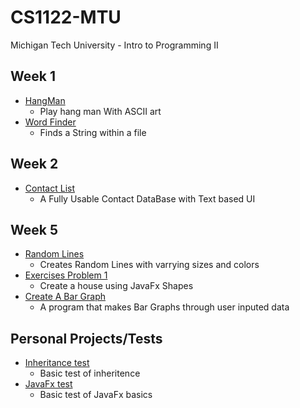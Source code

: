 # CS1122-MTU
Michigan Tech University - Intro to Programming II

## Week 1 
* [HangMan](https://github.com/JakeEMuller/CS1122-MTU/blob/master/Week%201/Hangman/src/HangMan.java)
  - Play hang man With ASCII art
* [Word Finder](https://github.com/JakeEMuller/CS1122-MTU/blob/master/Week%201/Find/src/Find.java)
  - Finds a String within a file
## Week 2
* [Contact List](https://github.com/JakeEMuller/CS1122-MTU/tree/master/Week%202/ContactEntry/src)
  - A Fully Usable Contact DataBase with Text based UI
## Week 5
* [Random Lines](https://github.com/JakeEMuller/CS1122-MTU/blob/master/Week%205/RandomLines/src/RandomLines.java)
  - Creates Random Lines with varrying sizes and colors
* [Exercises Problem 1](https://github.com/JakeEMuller/CS1122-MTU/blob/master/Week%205/Exercises%205/Problem1/src/Problem1.java)
  - Create a house using JavaFx Shapes 
* [Create A Bar Graph](https://github.com/JakeEMuller/CS1122-MTU/blob/master/Week%205/CreateABarChart/src/DinamicBarChart.java)
  - A program that makes Bar Graphs through user inputed data
## Personal Projects/Tests
* [Inheritance test](https://github.com/JakeEMuller/CS1122-MTU/tree/master/PersonalProjects/Inheritance/src)
  - Basic test of inheritence
* [JavaFx test](https://github.com/JakeEMuller/CS1122-MTU/tree/master/PersonalProjects/JavaFxTest/src)
  - Basic test of JavaFx basics


